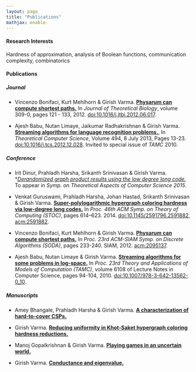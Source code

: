```yaml
---
layout: page
title: "Publications"
mathjax: enable
---
```


#### Research Interests

Hardness of approximation, analysis of Boolean functions, communication complexity, combinatorics

#### Publications

##### Journal

- Vincenzo Bonifaci, Kurt Mehlhorn & Girish Varma. **[Physarum can compute shortest paths.](http://arxiv.org/abs/1106.0423)** In *Journal of Theoretical Biology*, volume 309-0, pages 121 - 133, 2012. [doi:10.1016/j.jtbi.2012.06.017](). 

- Ajesh Babu, Nutan Limaye, Jaikumar Radhakrishnan & Girish Varma. **[Streaming algorithms for language recognition problems.](http://arxiv.org/abs/1104.0848)**, In *Theoretical Computer Science*, Volume 494, 8 July 2013, Pages 13-23. [doi:10.1016/j.tcs.2012.12.028](). Invited to special issue of *TAMC* 2010.
  
##### Conference

- Irit Dinur, Prahladh Harsha, Srikanth Srinivasan & Girish Varma. **[Derandomized graph product results using the low degree long code.](http://arxiv.org/1411.3517)* To appear in *Symp. on Theoretical Aspects of Computer Science 2015*.  

- Venkat Guruswami, Prahladh Harsha, Johan Hastad, Srikanth Srinivasan & Girish Varma. **[Super-polylogarithmic hypergraph coloring hardness via low-degree long codes.](http://arxiv.org/abs/1311.7407)** In *Proc. 46th ACM Symp. on Theory of Computing (STOC)*, pages 614–623. 2014. [doi:10.1145/2591796.2591882](), [acm:2591882](http://dl.acm.org/citation.cfm?id=2591882). 

- Vincenzo Bonifaci, Kurt Mehlhorn & Girish Varma. **[Physarum can compute shortest paths.](http://arxiv.org/abs/1106.0423)**  In *Proc. 23rd ACM-SIAM Symp. on Discrete Algorithms (SODA)*, pages 233-240. SIAM, 2012.  [acm:2095137](http://dl.acm.org/citation.cfm?id=2095137). 

- Ajesh Babu, Nutan Limaye & Girish Varma. **[Streaming algorithms for some problems in log-space.](http://arxiv.org/abs/1104.0848)**  In *Proc. 23rd Theory and Applications of Models of Computation (TAMC)*, volume 6108 of
Lecture Notes in Computer Science, pages 94-104, 2010.  [doi:10.1007/978-3-642-13562-0\_10](). 


##### Manuscripts

- Amey Bhangale, Prahladh Harsha & Girish Varma. **[A characterization of hard-to-cover CSPs.](http://arxiv.org/abs/1411.7747)**

- Girish Varma. **[Reducing uniformity in Khot-Saket hypergraph coloring hardness reductions.](http://arxiv.org/abs/1408.0262)**

- Manoj Gopalkrishnan & Girish Varma. **[Playing games in an uncertain world.](http://arxiv.org/abs/1402.4570)**

- Girish Varma. **[Conductance and eigenvalue.](http://arxiv.org/1009.1756)**

